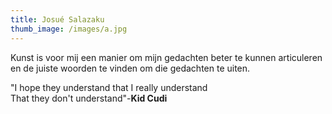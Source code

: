 ```yaml
---
title: Josué Salazaku
thumb_image: /images/a.jpg
---
```

Kunst is voor mij een manier om mijn gedachten beter te kunnen articuleren en de juiste woorden te vinden om die gedachten te uiten.

"I hope they understand that I really understand\
That they don't understand"-**Kid Cudi**